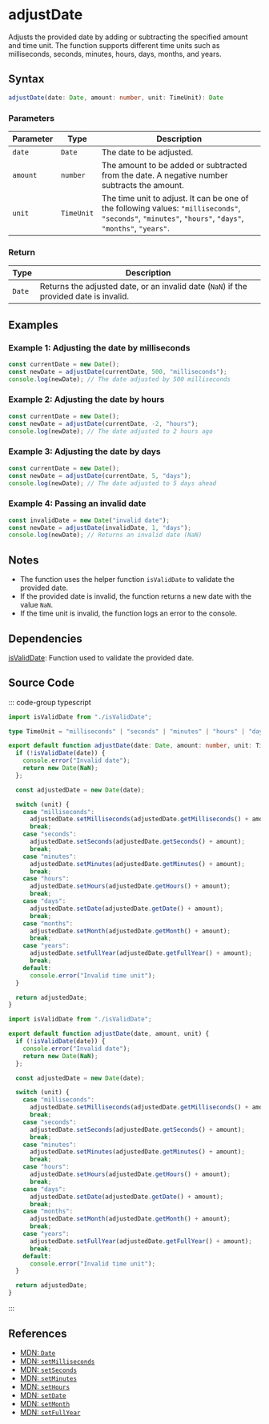 # adjustDate  
Adjusts the provided date by adding or subtracting the specified amount and time unit. The function supports different time units such as milliseconds, seconds, minutes, hours, days, months, and years.

## Syntax
```typescript
adjustDate(date: Date, amount: number, unit: TimeUnit): Date
```

### Parameters

| Parameter | Type        | Description                                |
|-----------|-------------|--------------------------------------------|
| `date`    | `Date`      | The date to be adjusted.                   |
| `amount`  | `number`    | The amount to be added or subtracted from the date. A negative number subtracts the amount. |
| `unit`    | `TimeUnit`  | The time unit to adjust. It can be one of the following values: `"milliseconds"`, `"seconds"`, `"minutes"`, `"hours"`, `"days"`, `"months"`, `"years"`. |

### Return

| Type    | Description                                              |
|---------|--------------------------------------------------------|
| `Date`  | Returns the adjusted date, or an invalid date (`NaN`) if the provided date is invalid. |

## Examples

### Example 1: Adjusting the date by milliseconds
```typescript
const currentDate = new Date();
const newDate = adjustDate(currentDate, 500, "milliseconds");
console.log(newDate); // The date adjusted by 500 milliseconds
```

### Example 2: Adjusting the date by hours
```typescript
const currentDate = new Date();
const newDate = adjustDate(currentDate, -2, "hours");
console.log(newDate); // The date adjusted to 2 hours ago
```

### Example 3: Adjusting the date by days
```typescript
const currentDate = new Date();
const newDate = adjustDate(currentDate, 5, "days");
console.log(newDate); // The date adjusted to 5 days ahead
```

### Example 4: Passing an invalid date
```typescript
const invalidDate = new Date("invalid date");
const newDate = adjustDate(invalidDate, 1, "days");
console.log(newDate); // Returns an invalid date (NaN)
```

## Notes
- The function uses the helper function `isValidDate` to validate the provided date.
- If the provided date is invalid, the function returns a new date with the value `NaN`.
- If the time unit is invalid, the function logs an error to the console.

## Dependencies
[isValidDate](./isValidDate.md): Function used to validate the provided date.

## Source Code
::: code-group
typescript
```typescript
import isValidDate from "./isValidDate";

type TimeUnit = "milliseconds" | "seconds" | "minutes" | "hours" | "days" | "months" | "years";

export default function adjustDate(date: Date, amount: number, unit: TimeUnit): Date {
  if (!isValidDate(date)) {
    console.error("Invalid date");
    return new Date(NaN);
  };

  const adjustedDate = new Date(date);

  switch (unit) {
    case "milliseconds":
      adjustedDate.setMilliseconds(adjustedDate.getMilliseconds() + amount);
      break;
    case "seconds":
      adjustedDate.setSeconds(adjustedDate.getSeconds() + amount);
      break;
    case "minutes":
      adjustedDate.setMinutes(adjustedDate.getMinutes() + amount);
      break;
    case "hours":
      adjustedDate.setHours(adjustedDate.getHours() + amount);
      break;
    case "days":
      adjustedDate.setDate(adjustedDate.getDate() + amount);
      break;
    case "months":
      adjustedDate.setMonth(adjustedDate.getMonth() + amount);
      break;
    case "years":
      adjustedDate.setFullYear(adjustedDate.getFullYear() + amount);
      break;
    default:
      console.error("Invalid time unit");
  }

  return adjustedDate;
}
```

```javascript
import isValidDate from "./isValidDate";

export default function adjustDate(date, amount, unit) {
  if (!isValidDate(date)) {
    console.error("Invalid date");
    return new Date(NaN);
  };

  const adjustedDate = new Date(date);

  switch (unit) {
    case "milliseconds":
      adjustedDate.setMilliseconds(adjustedDate.getMilliseconds() + amount);
      break;
    case "seconds":
      adjustedDate.setSeconds(adjustedDate.getSeconds() + amount);
      break;
    case "minutes":
      adjustedDate.setMinutes(adjustedDate.getMinutes() + amount);
      break;
    case "hours":
      adjustedDate.setHours(adjustedDate.getHours() + amount);
      break;
    case "days":
      adjustedDate.setDate(adjustedDate.getDate() + amount);
      break;
    case "months":
      adjustedDate.setMonth(adjustedDate.getMonth() + amount);
      break;
    case "years":
      adjustedDate.setFullYear(adjustedDate.getFullYear() + amount);
      break;
    default:
      console.error("Invalid time unit");
  }

  return adjustedDate;
}
```
:::

## References
- [MDN: `Date`](https://developer.mozilla.org/en-US/docs/Web/JavaScript/Reference/Global_Objects/Date)
- [MDN: `setMilliseconds`](https://developer.mozilla.org/en-US/docs/Web/JavaScript/Reference/Global_Objects/Date/setMilliseconds)
- [MDN: `setSeconds`](https://developer.mozilla.org/en-US/docs/Web/JavaScript/Reference/Global_Objects/Date/setSeconds)
- [MDN: `setMinutes`](https://developer.mozilla.org/en-US/docs/Web/JavaScript/Reference/Global_Objects/Date/setMinutes)
- [MDN: `setHours`](https://developer.mozilla.org/en-US/docs/Web/JavaScript/Reference/Global_Objects/Date/setHours)
- [MDN: `setDate`](https://developer.mozilla.org/en-US/docs/Web/JavaScript/Reference/Global_Objects/Date/setDate)
- [MDN: `setMonth`](https://developer.mozilla.org/en-US/docs/Web/JavaScript/Reference/Global_Objects/Date/setMonth)
- [MDN: `setFullYear`](https://developer.mozilla.org/en-US/docs/Web/JavaScript/Reference/Global_Objects/Date/setFullYear)